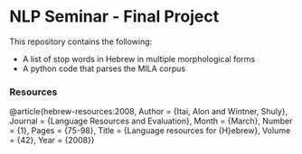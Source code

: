 # NLP Seminar - Final Project
This repository contains the following:
- A list of stop words in Hebrew in multiple morphological forms
- A python code that parses the MILA corpus

### Resources
@article{hebrew-resources:2008,
       Author = {Itai, Alon and Wintner, Shuly},
       Journal = {Language Resources and Evaluation},
       Month = {March},
       Number = {1},
       Pages = {75-98},
       Title = {Language resources for {H}ebrew},
       Volume = {42},
       Year = {2008}}
